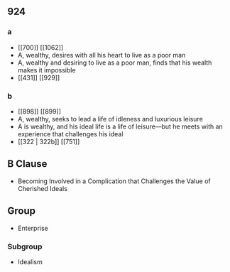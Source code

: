 ## 924
### a
- [[700]] [[1062]] 
- A, wealthy, desires with all his heart to live as a poor man
- A, wealthy and desiring to live as a poor man, finds that his wealth makes it impossible
- [[431]] [[929]] 

### b
- [[898]] [[899]] 
- A, wealthy, seeks to lead a life of idleness and luxurious leisure
- A is wealthy, and his ideal life is a life of leisure—but he meets with an experience that challenges his ideal
- [[322 | 322b]] [[751]] 

## B Clause
- Becoming Involved in a Complication that Challenges the Value of Cherished Ideals

## Group
- Enterprise

### Subgroup
- Idealism

